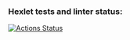 ### Hexlet tests and linter status:
[![Actions Status](https://github.com/Laura609/python-project-49/actions/workflows/hexlet-check.yml/badge.svg)](https://github.com/Laura609/python-project-49/actions)